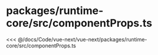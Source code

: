 # packages/runtime-core/src/componentProps.ts

<<< @/docs/Code/vue-next/vue-next/packages/runtime-core/src/componentProps.ts
